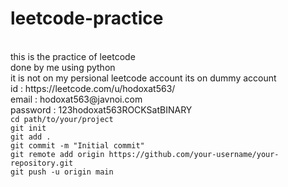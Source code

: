 # leetcode-practice
<br>
this is the practice of leetcode
<br>
done by me using python 
<br>
it is not on my persional leetcode account its on dummy account
<br>
id : https://leetcode.com/u/hodoxat563/
<br>
email : hodoxat563@javnoi.com
<br>
password : 123hodoxat563ROCKSatBINARY


<code>
cd path/to/your/project
git init
git add .
git commit -m "Initial commit"
git remote add origin https://github.com/your-username/your-repository.git
git push -u origin main
</code>